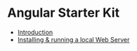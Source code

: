 # Angular Starter Kit

- [Introduction](introduction-to-angular-starter-kit- "Introduction to Angular Starter Kit")
- [Installing & running a local Web Server](installing-and-running-a-local-web-server "Installing & running a local Web Server")
